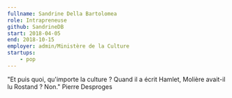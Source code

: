 ```yaml
---
fullname: Sandrine Della Bartolomea
role: Intrapreneuse
github: SandrineDB
start: 2018-04-05
end: 2018-10-15
employer: admin/Ministère de la Culture
startups:
    - pop
---
```


"Et puis quoi, qu'importe la culture ? Quand il a écrit Hamlet, Molière avait-il lu Rostand ? Non." Pierre Desproges
